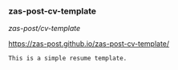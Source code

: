 ### zas-post-cv-template
_zas-post/cv-template_

https://zas-post.github.io/zas-post-cv-template/

    This is a simple resume template.
